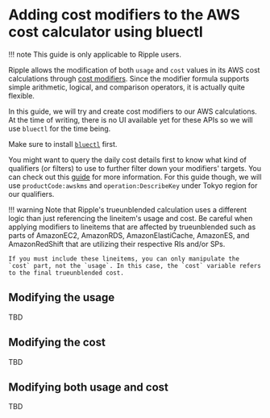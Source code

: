 # Adding cost modifiers to the AWS cost calculator using bluectl

!!! note
    This guide is only applicable to Ripple users.

Ripple allows the modification of both `usage` and `cost` values in its AWS cost calculations through [cost modifiers](https://alphauslabs.github.io/blueapidocs/#/Cost/Cost_CreateCalculatorCostModifier). Since the modifier formula supports simple arithmetic, logical, and comparison operators, it is actually quite flexible.

In this guide, we will try and create cost modifiers to our AWS calculations. At the time of writing, there is no UI available yet for these APIs so we will use `bluectl` for the time being.

Make sure to install [`bluectl`](https://alphauslabs.github.io/docs/blueapi/bluectl/) first.

You might want to query the daily cost details first to know what kind of qualifiers (or filters) to use to further filter down your modifiers' targets. You can check out this [guide](https://alphauslabs.github.io/docs/guides/aws-query-costs/) for more information. For this guide though, we will use `productCode:awskms` and `operation:DescribeKey` under Tokyo region for our qualifiers.

!!! warning
    Note that Ripple's trueunblended calculation uses a different logic than just referencing the lineitem's usage and cost. Be careful when applying modifiers to lineitems that are affected by trueunblended such as parts of AmazonEC2, AmazonRDS, AmazonElastiCache, AmazonES, and AmazonRedShift that are utilizing their respective RIs and/or SPs.
    
    If you must include these lineitems, you can only manipulate the `cost` part, not the `usage`. In this case, the `cost` variable refers to the final trueunblended cost.

## Modifying the usage

TBD

## Modifying the cost

TBD

## Modifying both usage and cost

TBD

